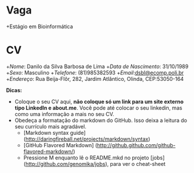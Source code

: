 Vaga
====

+Estágio em Bioinformática


CV
===
+*Nome*: Danilo da Silva Barbosa de Lima
+*Data de Nascimento*: 31/10/1989
+*Sexo*: Masculino
+*Telefone*: (81)985382593
+*Email*:dsbl@ecomp.poli.br
+*Endereço*: Rua Beija-Flôr, 282, Jardim Atlântico, Olinda, CEP:53050-164

__Dicas:__
* Coloque o seu CV aqui, __não coloque só um link para um site externo tipo LinkedIn e about.me__. Você pode até colocar o seu linkedin, mas como uma informação a mais no seu CV.
* Obedeça a formatação do markdown do GitHub. Isso deixa a leitura do seu currículo mais agradável.
	* [Markdown syntax guide] (http://daringfireball.net/projects/markdown/syntax)
	* [GitHub Flavored Markdown] (http://github.github.com/github-flavored-markdown/)
	* Pressione M enquanto lê o README.mkd no projeto [jobs] (http://github.com/genomika/jobs), para ver o cheat-sheet
